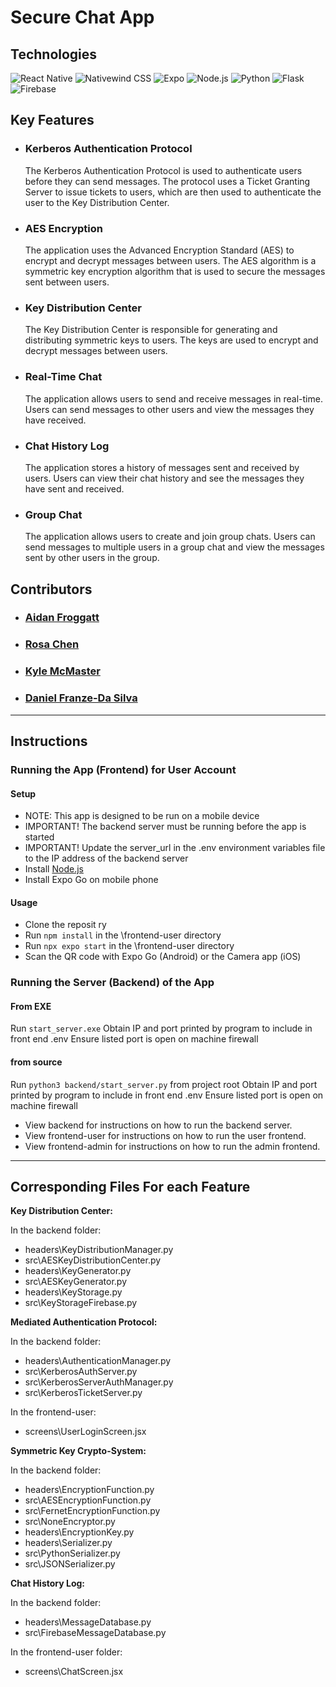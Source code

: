 # Secure Chat App

## Technologies
![React Native](https://img.shields.io/badge/-React%20Native-61DAFB?logo=react&logoColor=white&style=flat)
![Nativewind CSS](https://img.shields.io/badge/-Nativewind%20CSS-000000?logo=tailwind-css&logoColor=white&style=flat)
![Expo](https://img.shields.io/badge/-Expo-000020?logo=expo&logoColor=white&style=flat)
![Node.js](https://img.shields.io/badge/-Node.js-339933?logo=node.js&logoColor=white&style=flat)
![Python](https://img.shields.io/badge/-Python-3776AB?logo=python&logoColor=white&style=flat)
![Flask](https://img.shields.io/badge/-Flask-000000?logo=flask&logoColor=white&style=flat)
![Firebase](https://img.shields.io/badge/-Firebase-FFCA28?logo=firebase&logoColor=white&style=flat)

## Key Features

- ### Kerberos Authentication Protocol
  The Kerberos Authentication Protocol is used to authenticate users before they can send messages. The protocol uses a Ticket Granting Server to issue tickets to users, which are then used to authenticate the user to the Key Distribution Center.
- ### AES Encryption
  The application uses the Advanced Encryption Standard (AES) to encrypt and decrypt messages between users. The AES algorithm is a symmetric key encryption algorithm that is used to secure the messages sent between users.
- ### Key Distribution Center
  The Key Distribution Center is responsible for generating and distributing symmetric keys to users. The keys are used to encrypt and decrypt messages between users.
- ### Real-Time Chat
  The application allows users to send and receive messages in real-time. Users can send messages to other users and view the messages they have received.
- ### Chat History Log
  The application stores a history of messages sent and received by users. Users can view their chat history and see the messages they have sent and received.
- ### Group Chat
  The application allows users to create and join group chats. Users can send messages to multiple users in a group chat and view the messages sent by other users in the group.

## Contributors
- ### [Aidan Froggatt](https://github.com/aidanfroggatt)
- ### [Rosa Chen](https://github.com/rosachen3)
- ### [Kyle McMaster](https://github.com/KyleJMcMaster)
- ### [Daniel Franze-Da Silva](https://github.com/DanielFD04)

---

## Instructions
### Running the App (Frontend) for User Account

#### Setup
- NOTE: This app is designed to be run on a mobile device
- IMPORTANT! The backend server must be running before the app is started
- IMPORTANT! Update the server_url in the .env environment variables file to the IP address of the backend server 
- Install [Node.js](https://nodejs.org/en/)
- Install Expo Go on mobile phone

#### Usage
- Clone the reposit ry
- Run `npm install` in the \frontend-user directory
- Run `npx expo start` in the \frontend-user directory
- Scan the QR code with Expo Go (Android) or the Camera app (iOS)

### Running the Server (Backend) of the App

#### From EXE
Run `start_server.exe`
Obtain IP and port printed by program to include in front end .env
Ensure listed port is open on machine firewall

#### from source
Run `python3 backend/start_server.py` from project root
Obtain IP and port printed by program to include in front end .env
Ensure listed port is open on machine firewall

- View backend for instructions on how to run the backend server.
- View frontend-user for instructions on how to run the user frontend.
- View frontend-admin for instructions on how to run the admin frontend.

---

## Corresponding Files For each Feature
**Key Distribution Center:**

In the backend folder:
* headers\KeyDistributionManager.py
* src\AESKeyDistributionCenter.py
* headers\KeyGenerator.py
* src\AESKeyGenerator.py
* headers\KeyStorage.py
* src\KeyStorageFirebase.py

**Mediated Authentication Protocol:**

In the backend folder:
* headers\AuthenticationManager.py
* src\KerberosAuthServer.py
* src\KerberosServerAuthManager.py
* src\KerberosTicketServer.py

In the frontend-user:
* screens\UserLoginScreen.jsx

**Symmetric Key Crypto-System:**

In the backend folder:
* headers\EncryptionFunction.py
* src\AESEncryptionFunction.py
* src\FernetEncryptionFunction.py
* src\NoneEncryptor.py
* headers\EncryptionKey.py
* headers\Serializer.py
* src\PythonSerializer.py
* src\JSONSerializer.py

**Chat History Log:**

In the backend folder:
* headers\MessageDatabase.py
* src\FirebaseMessageDatabase.py

In the frontend-user folder:
* screens\ChatScreen.jsx
